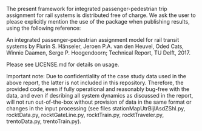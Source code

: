 The present framework for integrated passenger-pedestrian trip assignment for rail systems is distributed free of charge. We ask the user to please explicitly mention the use of the package when publishing results, using the following reference:

An integrated passenger-pedestrian assignment model for rail transit systems by Flurin S. Hänseler, Jeroen P.A. van den Heuvel, Oded Cats, Winnie Daamen, Serge P. Hoogendoorn; Technical Report, TU Delft, 2017.

Please see LICENSE.md for details on usage.

Important note: Due to confidentiality of the case study data used in the above report, the latter is not included in this repository. Therefore, the provided code, even if fully operational and reasonably bug-free with the data, and even if desribing all system dynamics as discussed in the report, will not run out-of-the-box without provision of data in the same format or changes in the input processing (see files stationMapUtrBijlAsdZShl.py, rocktData.py, rocktGateLine.py, rocktTrain.py, rocktTraveler.py, trentoData.py, 
trentoTrain.py).
